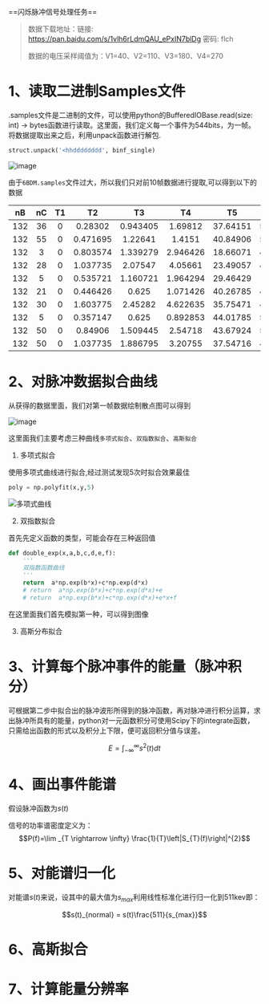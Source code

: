==闪烁脉冲信号处理任务==
> 数据下载地址：链接: https://pan.baidu.com/s/1vlh6rLdmQAU_ePxIN7blDg  密码: flch
> 
> 数据的电压采样阈值为：V1=40、V2=110、V3=180、V4=270

# 1、读取二进制Samples文件

.samples文件是二进制的文件，可以使用python的BufferedIOBase.read(size: int) -> bytes函数进行读取。这里面，我们定义每一个事件为544bits，为一帧。将数据提取出来之后，利用unpack函数进行解包.

```python
struct.unpack('<hhdddddddd', binf_single)
```

![image](https://s1.ax1x.com/2020/09/23/wxQVv4.png)

由于`6BDM.samples`文件过大，所以我们只对前10帧数据进行提取,可以得到以下的数据

|  nB | nC | T1 |    T2    |    T3    |    T4    |    T5    |    T6    |    T7    |    T8    |
|:---:|:--:|:--:|:--------:|:--------:|:--------:|:--------:|:--------:|:--------:|:--------:|
| 132 | 36 |  0 |  0.28302 | 0.943405 |  1.69812 | 37.64151 | 51.22643 | 66.32076 | 67.54718 |
| 132 | 55 |  0 | 0.471695 |  1.22641 |  1.4151  | 40.84906 | 55.94341 | 62.54716 | 86.13208 |
| 132 |  3 |  0 | 0.803574 | 1.339279 | 2.946426 | 18.66071 | 42.05357 | 51.78571 | 64.91071 |
| 132 | 28 |  0 | 1.037735 |  2.07547 |  4.05661 | 23.49057 | 47.35849 | 57.73586 | 75.37737 |
| 132 |  5 |  0 | 0.535721 | 1.160721 | 1.964294 | 29.46429 |  33.125  | 62.05357 | 78.92857 |
| 132 | 21 |  0 | 0.446426 |   0.625  | 1.071426 | 40.26785 | 48.92857 | 59.91071 |   73.75  |
| 132 | 30 |  0 | 1.603775 |  2.45282 | 4.622635 | 35.75471 | 47.73584 | 56.03773 | 86.13206 |
| 132 |  5 |  0 | 0.357147 |   0.625  | 0.892853 | 44.01785 | 50.26785 | 52.41071 | 73.83928 |
| 132 | 50 |  0 |  0.84906 | 1.509445 |  2.54718 | 43.67924 | 52.35849 | 61.69812 | 83.39622 |
| 132 | 50 |  0 | 1.037735 | 1.886795 |  3.20755 | 37.54716 | 47.83018 | 62.16982 | 86.22641 |

# 2、对脉冲数据拟合曲线

从获得的数据里面，我们对第一帧数据绘制散点图可以得到

![image](https://s1.ax1x.com/2020/09/23/wxQCEq.png)

这里面我们主要考虑三种曲线`多项式拟合`、`双指数拟合`、`高斯拟合`

1. 多项式拟合

使用多项式曲线进行拟合,经过测试发现5次时拟合效果最佳
```python
poly = np.polyfit(x,y,5) 
```
![多项式曲线](https://s1.ax1x.com/2020/09/23/wxY1w4.png)

2. 双指数拟合

首先先定义函数的类型，可能会存在三种返回值

```python
def double_exp(x,a,b,c,d,e,f):
    '''
    双指数函数曲线
    '''
    return  a*np.exp(b*x)+c*np.exp(d*x)
    # return  a*np.exp(b*x)+c*np.exp(d*x)+e
    # return  a*np.exp(b*x)+c*np.exp(d*x)+e*x+f
```
在这里面我们首先模拟第一种，可以得到图像


3. 高斯分布拟合 

# 3、计算每个脉冲事件的能量（脉冲积分）

可根据第二步中拟合出的脉冲波形所得到的脉冲函数，再对脉冲进行积分运算，求出脉冲所具有的能量，python对一元函数积分可使用Scipy下的integrate函数，只需给出函数的形式以及积分上下限，便可返回积分值与误差。

$$E=\int_{-\infty}^{\infty} s^{2}(t) d t$$

# 4、画出事件能谱

假设脉冲函数为$s(t)$

信号的功率谱密度定义为：
$$P(f)=\lim _{T \rightarrow \infty} \frac{1}{T}\left|S_{T}(f)\right|^{2}$$
# 5、对能谱归一化

对能谱$s(t)$来说，设其中的最大值为$s_{max}$利用线性标准化进行归一化到511kev即：

$$s(t)_{normal} = s(t)\frac{511}{s_{max}}$$


# 6、高斯拟合

# 7、计算能量分辨率


